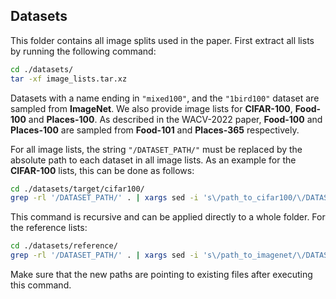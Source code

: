 ## Datasets

This folder contains all image splits used in the paper.
First extract all lists by running the following command:

```bash
cd ./datasets/
tar -xf image_lists.tar.xz
```

Datasets with a name ending in <code>"mixed100"</code>, and the <code>"1bird100"</code> dataset are sampled from __ImageNet__.
We also provide image lists for __CIFAR-100__, __Food-100__ and __Places-100__. As described in the WACV-2022 paper, __Food-100__ and __Places-100__ are sampled from __Food-101__ and __Places-365__ respectively.

For all image lists, the string <code>"/DATASET_PATH/"</code> must be replaced by the absolute path to each dataset in all image lists.
As an example for the __CIFAR-100__ lists, this can be done as follows:

```bash
cd ./datasets/target/cifar100/
grep -rl '/DATASET_PATH/' . | xargs sed -i 's\/path_to_cifar100/\/DATASET_PATH/\g'
```

This command is recursive and can be applied directly to a whole folder. For the reference lists:

```bash
cd ./datasets/reference/
grep -rl '/DATASET_PATH/' . | xargs sed -i 's\/path_to_imagenet/\/DATASET_PATH/\g'
```

Make sure that the new paths are pointing to existing files after executing this command.

